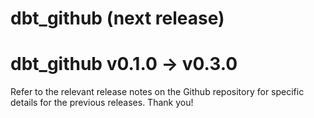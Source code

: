 # dbt_github (next release)

# dbt_github v0.1.0 -> v0.3.0
Refer to the relevant release notes on the Github repository for specific details for the previous releases. Thank you!